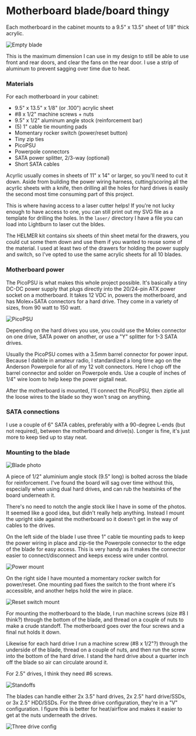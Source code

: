 # Motherboard blade/board thingy

Each motherboard in the cabinet mounts to a 9.5" x 13.5" sheet of 1/8" thick
acrylic.

![Empty blade](./img/46110688054_95b6b92837_z.jpg)

This is the maximum dimension I can use in my design to still be able to
use front and rear doors, and clear the fans on the rear door.  I use a strip
of aluminum to prevent sagging over time due to heat.

### Materials

For each motherboard in your cabinet:

* 9.5" x 13.5" x 1/8" (or .100") acrylic sheet
* #8 x 1/2" machine screws + nuts
* 9.5" x 1/2" aluminum angle stock (reinforcement bar)
* (5) 1" cable tie mounting pads
* Momentary rocker switch (power/reset button)
* Tiny zip ties
* PicoPSU
* Powerpole connectors
* SATA power splitter, 2/3-way (optional)
* Short SATA cables

Acyrlic usually comes in sheets of 11" x 14" or larger, so you'll need to
cut it down.  Aside from building the power wiring harness, cutting/scoring
all the acyrlic sheets with a knife, then drilling all the holes for hard
drives is easily the second most time consuming part of this project. 

This is where having access to a laser cutter helps!  If you're not lucky
enough to have access to one, you can still print out my SVG file as a
template for drilling the holes.  In the `laser/` directory I have a file
you can load into Lightburn to laser cut the bldes.

The HELMER kit contains six sheets of thin sheet metal for the drawers,
you could cut some them down and use them if you wanted to reuse some of the
material.  I used at least two of the drawers for holding the power supply
and switch, so I've opted to use the same acrylic sheets for all 10 blades.

### Motherboard power

The PicoPSU is what makes this whole project possible.  It's basically a
tiny DC-DC power supply that plugs directly into the 20/24-pin ATX power
socket on a motherboard. It takes 12 VDC in, powers the motherboard, and
has Molex+SATA connectors for a hard drive. They come in a variety of sizes,
from 90 watt to 150 watt.

![PicoPSU](./img/7276516180_9f41db9620_z.jpg)

Depending on the hard drives you use, you could use the Molex connector on
one drive, SATA power on another, or use a "Y" splitter for 1-3 SATA drives.

Usually the PicoPSU comes with a 3.5mm barrel connector for power input.
Because I dabble in amateur radio, I standardized a long time ago on the
Anderson Powerpole for all of my 12 volt connectors.  Here I chop off the
barrel connector and solder on Powerpole ends.  Use a couple of inches of
1/4" wire loom to help keep the power pigtail neat.

After the motherboard is mounted, I'll connect the PicoPSU, then ziptie
all the loose wires to the blade so they won't snag on anything.

### SATA connections

I use a couple of 6" SATA cables, preferably with a 90-degree L-ends (but
not required), between the motherboard and drive(s).  Longer is fine, it's
just more to keep tied up to stay neat.

### Mounting to the blade

![Blade photo](./img/16932150116_451bd0770b_z.jpg)

A piece of 1/2" aluminium angle stock (9.5" long) is bolted across the blade
for reinforcement.  I've found the board will sag over time without this,
especially when using dual hard drives, and can rub the heatsinks of the
board underneath it.

There's no need to notch the angle stock like I have in some of the photos.
It seemed like a good idea, but didn't really help anything.  Instead I
mount the upright side against the motherboard so it doesn't get in the way
of cables to the drives.

On the left side of the blade I use three 1" cable tie mounting pads to keep
the power wiring in place and zip-tie the Powerpole connector to the edge of the
blade for easy access. This is very handy as it makes the connector easier
to connect/disconnect and keeps excess wire under control.

![Power mount](./img/16770408458_1bd685fcd3_z.jpg)

On the right side I have mounted a momentary rocker switch for power/reset.
One mounting pad fixes the switch to the front where it's accessible, and
another helps hold the wire in place.

![Reset switch mount](./img/16932150146_86a586bd91_z.jpg)

For mounting the motherboard to the blade, I run machine screws (size #8
I think?) through the bottom of the blade, and thread on a couple of nuts
to make a crude standoff. The motherboard goes over the four screws and
a final nut holds it down.

Likewise for each hard drive I run a machine screw (#8 x 1/2"?) through
the underside of the blade, thread on a couple of nuts, and then run the screw
into the bottom of the hard drive. I stand the hard drive about a quarter inch
off the blade so air can circulate around it.

For 2.5" drives, I think they need #6 screws.

![Standoffs](./img/7271914716_f9f48f5739_z.jpg)

The blades can handle either 2x 3.5" hard drives, 2x 2.5" hard drive/SSDs,
or 3x 2.5" HDD/SSDs. For the three drive configuration, they're in a "V"
configuration. I figure this is better for heat/airflow and makes it easier
to get at the nuts underneath the drives.

![Three drive config](./img/46835037641_474b8214e9_z.jpg)
